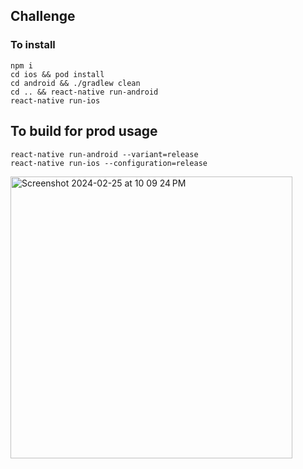 ## Challenge

### To install

```
npm i
cd ios && pod install
cd android && ./gradlew clean
cd .. && react-native run-android
react-native run-ios
```

## To build for prod usage

```
react-native run-android --variant=release
react-native run-ios --configuration=release
```

<img width="451" alt="Screenshot 2024-02-25 at 10 09 24 PM" src="https://github.com/eugecodes/rnAppChallenge/assets/72326632/0d21a271-66ff-491c-8350-b2c3e6f1e56a">
